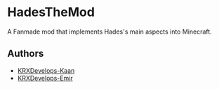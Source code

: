 # HadesTheMod
A Fanmade mod that implements Hades's main aspects into Minecraft.
## Authors
- [KRXDevelops-Kaan](https://github.com/krxdev-kaan/)
- [KRXDevelops-Emir](https://github.com/krxdev-emir/)